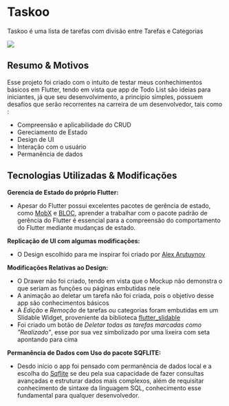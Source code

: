 # Taskoo

Taskoo é uma lista de tarefas com divisão entre Tarefas e Categorias

![](https://github.com/VitoRicardo/Images/blob/main/Taskoo/TaskooGIF.gif)

## Resumo & Motivos

Esse projeto foi criado com o intuito de testar meus conhechimentos básicos em Flutter, tendo em vista que app de Todo List são ideias para iniciantes,
já que seu desenvolvimento, a princípio simples, possuem desafios que serão recorrentes na carreira de um desenvolvedor, tais como :
  - Compreensão e aplicabilidade do CRUD
  - Gereciamento de Estado
  - Design de UI
  - Interação com o usuário
  - Permanência de dados

## Tecnologias Utilizadas & Modificações

**Gerencia de Estado do próprio Flutter:**
  - Apesar do Flutter possui excelentes pacotes de gerência de estado, como [MobX](https://pub.dev/packages/mobx) e [BLOC](https://pub.dev/packages/bloc), 
    aprender a trabalhar com o pacote padrão de gerência do Flutter é essencial para a compreensão do comportamento do Flutter mediante mudanças de estado.

**Replicação de UI com algumas modificações:**
  - O Design escolhido para me inspirar foi criado por [Alex Arutuynov](https://dribbble.com/shots/14100356-ToDo-App-UI) 

 **Modificações Relativas ao Design:**
  - O Drawer não foi criado, tendo em vista que o Mockup não demonstra o que seriam as funções ou páginas embutidas nele
  - A animação ao deletar um tarefa não foi criada, pois o objetivo desse app são conhecimentos básicos
  - A *Edição* e *Remoção* de tarefas ou categorias foram embutidas em um Slidable Widget, proveniente da biblioteca [flutter_slidable](https://pub.dev/packages/flutter_slidable)
  - Foi criado um botão de *Deletar todas as tarefas marcadas como "Realizado"*, esse por sua vez simbolizado por uma lixeira com seta apontando para cima

**Permanência de Dados com Uso do pacote SQFLITE:**
  - Desdo início o app foi pensado com permanência de dados local e a escolha do [Sqflite](https://pub.dev/packages/flutter_slidable) 
    se deu pela sua capacidade de fazer consultas avançadas e estruturar dados mais complexos, além de requisitar 
    conhecimento de sintaxe da linguagem SQL, conhecimento esse fundamental para qualquer desenvolvedor. 
    

  
